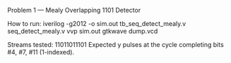 Problem 1 — Mealy Overlapping 1101 Detector



How to run:
  iverilog -g2012 -o sim.out tb_seq_detect_mealy.v seq_detect_mealy.v
  vvp sim.out
  gtkwave dump.vcd

Streams tested: 11011011101
Expected y pulses at the cycle completing bits #4, #7, #11 (1-indexed).
